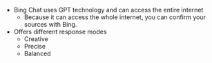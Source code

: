 - Bing Chat uses GPT technology and can access the entire internet 
	- Because it can access the whole internet, you can confirm your sources with Bing. 
- Offers different response modes 
	- Creative
	- Precise
	- Balanced
